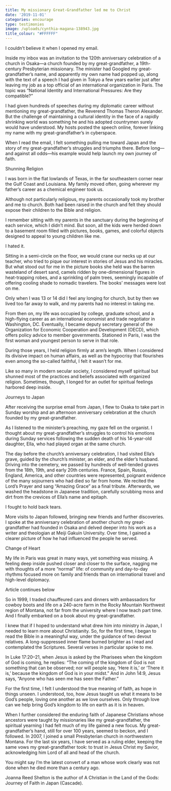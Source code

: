 ```yaml
---
title: My missionary Great-Grandfather led me to Christ
date: '2019-11-01'
categories: encourage
type: testimonies
image: /uploads/cynthia-magana-138943.jpg
title_colour: "#FFFFFF"
---
```



I couldn’t believe it when I opened my email.

Inside my inbox was an invitation to the 120th anniversary celebration of a church in Osaka—a church founded by my great-grandfather, a 19th-century Presbyterian missionary. The minister had Googled my great-grandfather’s name, and apparently my own name had popped up, along with the text of a speech I had given in Tokyo a few years earlier just after leaving my job as a top official of an international organization in Paris. The topic was “National Identity and International Pressures: Are they compatible?”

I had given hundreds of speeches during my diplomatic career without mentioning my great-grandfather, the Reverend Thomas Theron Alexander. But the challenge of maintaining a cultural identity in the face of a rapidly shrinking world was something he and his adopted countrymen surely would have understood. My hosts posted the speech online, forever linking my name with my great-grandfather’s in cyberspace.

When I read the email, I felt something pulling me toward Japan and the story of my great-grandfather’s struggles and triumphs there. Before long—and against all odds—his example would help launch my own journey of faith.

Shunning Religion

I was born in the flat lowlands of Texas, in the far southeastern corner near the Gulf Coast and Louisiana. My family moved often, going wherever my father’s career as a chemical engineer took us.

Although not particularly religious, my parents occasionally took my brother and me to church. Both had been raised in the church and felt they should expose their children to the Bible and religion.

I remember sitting with my parents in the sanctuary during the beginning of each service, which I didn’t mind. But soon, all the kids were herded down to a basement room filled with pictures, books, games, and colorful objects designed to appeal to young children like me.

I hated it.

Sitting in a semi-circle on the floor, we would crane our necks up at our teacher, who tried to pique our interest in stories of Jesus and his miracles. But what stood out for me in the picture books she held was the barren wasteland of desert sand, camels ridden by one-dimensional figures in heat-trapping robes, and a sprinkling of palm trees, seemingly incapable of offering cooling shade to nomadic travelers. The books’ messages were lost on me.

Only when I was 13 or 14 did I feel any longing for church, but by then we lived too far away to walk, and my parents had no interest in taking me.



From then on, my life was occupied by college, graduate school, and a high-flying career as an international economist and trade negotiator in Washington, DC. Eventually, I became deputy secretary general of the Organization for Economic Cooperation and Development (OECD), which offers policy advice to member governments. Stationed in Paris, I was the first woman and youngest person to serve in that role.

During those years, I held religion firmly at arm’s length. When I considered its divisive impact on human affairs, as well as the hypocrisy that flourishes even among the so-called faithful, I felt it wasn’t for me.

Like so many in modern secular society, I considered myself spiritual but shunned most of the practices and beliefs associated with organized religion. Sometimes, though, I longed for an outlet for spiritual feelings harbored deep inside.

Journeys to Japan

After receiving the surprise email from Japan, I flew to Osaka to take part in Sunday worship and an afternoon anniversary celebration at the church founded by my great-grandfather.

As I listened to the minister’s preaching, my gaze fell on the organist. I thought about my great-grandfather’s struggles to control his emotions during Sunday services following the sudden death of his 14-year-old daughter, Ella, who had played organ at the same church.

The day before the church’s anniversary celebration, I had visited Ella’s grave, guided by the church’s minister, an elder, and the elder’s husband. Driving into the cemetery, we passed by hundreds of well-tended graves from the 18th, 19th, and early 20th centuries. France, Spain, Russia, England, America, and other countries were represented, poignant evidence of the many sojourners who had died so far from home. We recited the Lord’s Prayer and sang “Amazing Grace” as a final tribute. Afterwards, we washed the headstone in Japanese tradition, carefully scrubbing moss and dirt from the crevices of Ella’s name and epitaph.

I fought to hold back tears.

More visits to Japan followed, bringing new friends and further discoveries. I spoke at the anniversary celebration of another church my great-grandfather had founded in Osaka and delved deeper into his work as a writer and theologian at Meiji Gakuin University. Over time, I gained a clearer picture of how he had influenced the people he served.

Change of Heart

My life in Paris was great in many ways, yet something was missing. A feeling deep inside pushed closer and closer to the surface, nagging me with thoughts of a more “normal” life: of community and day-to-day rhythms focused more on family and friends than on international travel and high-level diplomacy.

Article continues below



So in 1999, I traded chauffeured cars and dinners with ambassadors for cowboy boots and life on a 240-acre farm in the Rocky Mountain Northwest region of Montana, not far from the university where I now teach part time. And I finally embarked on a book about my great-grandfather.

I knew that if I hoped to understand what drew him into ministry in Japan, I needed to learn more about Christianity. So, for the first time, I began to read the Bible in a meaningful way, under the guidance of two devout relatives. A long-suppressed inner flame burned brighter as I read and contemplated the Scriptures. Several verses in particular spoke to me.

In Luke 17:20–21, when Jesus is asked by the Pharisees when the kingdom of God is coming, he replies: “The coming of the kingdom of God is not something that can be observed; nor will people say, ‘Here it is,’ or ‘There it is,’ because the kingdom of God is in your midst.” And in John 14:9, Jesus says, “Anyone who has seen me has seen the Father.”

For the first time, I felt I understood the true meaning of faith, as hope in things unseen. I understood, too, how Jesus taught us what it means to be God’s people, loving one another as we love ourselves. Only through love can we help bring God’s kingdom to life on earth as it is in heaven.

When I further considered the enduring faith of Japanese Christians whose ancestors were taught by missionaries like my great-grandfather, the spiritual yearning I had felt much of my life gained a new focus. My great-grandfather’s hand, still for over 100 years, seemed to beckon, and I followed. In 2007, I joined a small Presbyterian church in northwestern Montana. For the last six years, I have served as a ruling elder, keeping the same vows my great-grandfather took: to trust in Jesus Christ my Savior, acknowledging him Lord of all and head of the church.

You might say I’m the latest convert of a man whose work clearly was not done when he died more than a century ago.

Joanna Reed Shelton is the author of A Christian in the Land of the Gods: Journey of Faith in Japan (Cascade).
